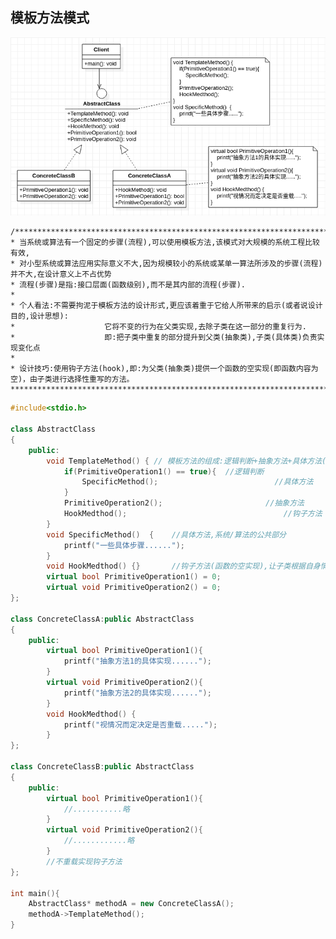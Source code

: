## **模板方法模式**
![TemplateMethod](./TemplateMethod.png "TemplateMethod.png") 

    /************************************************************************************************************************
    * 当系统或算法有一个固定的步骤(流程),可以使用模板方法,该模式对大规模的系统工程比较有效,
    * 对小型系统或算法应用实际意义不大,因为规模较小的系统或某单一算法所涉及的步骤(流程)并不大,在设计意义上不占优势
    * 流程(步骤)是指:接口层面(函数级别),而不是其内部的流程(步骤).
    * 
    * 个人看法:不需要拘泥于模板方法的设计形式,更应该着重于它给人所带来的启示(或者说设计目的,设计思想):
    *                    它将不变的行为在父类实现,去除子类在这一部分的重复行为.
    *                    即:把子类中重复的部分提升到父类(抽象类),子类(具体类)负责实现变化点
    * 
    * 设计技巧:使用钩子方法(hook),即:为父类(抽象类)提供一个函数的空实现(即函数内容为空)，由子类进行选择性重写的方法。
    ************************************************************************************************************************/
     
```cpp
#include<stdio.h>

class AbstractClass
{
    public:
        void TemplateMethod() { // 模板方法的组成:逻辑判断+抽象方法+具体方法(钩子方法).
            if(PrimitiveOperation1() == true){  //逻辑判断
                SpecificMethod();                          //具体方法
            }
            PrimitiveOperation2();                       //抽象方法
            HookMedthod();                                   //钩子方法
        }
        void SpecificMethod()  {    //具体方法,系统/算法的公共部分
            printf("一些具体步骤......");
        }
        void HookMedthod() {}       //钩子方法(函数的空实现),让子类根据自身情况决定是否重载
        virtual bool PrimitiveOperation1() = 0;
        virtual void PrimitiveOperation2() = 0; 
};

class ConcreteClassA:public AbstractClass
{
    public:
        virtual bool PrimitiveOperation1(){
            printf("抽象方法1的具体实现......");
        }
        virtual void PrimitiveOperation2(){
            printf("抽象方法2的具体实现......");
        }
        void HookMedthod() {
            printf("视情况而定决定是否重载.....");
        }
};

class ConcreteClassB:public AbstractClass
{
    public:
        virtual bool PrimitiveOperation1(){
            //...........略
        }
        virtual void PrimitiveOperation2(){
            //............略
        }
        //不重载实现钩子方法
};

int main(){
    AbstractClass* methodA = new ConcreteClassA();
    methodA->TemplateMethod();
}
```